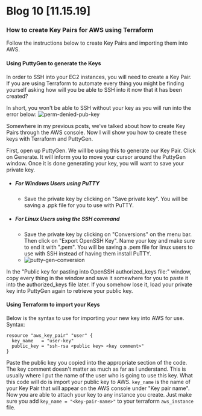

# Blog 10 [11.15.19]

### How to create Key Pairs for AWS using Terraform
Follow the instructions below to create Key Pairs and importing them into AWS.

#### Using PuttyGen to generate the Keys
In order to SSH into your EC2 instances, you will need to create a Key Pair. If you are using Terraform to automate every thing you might be finding yourself asking how will you be able to SSH into it now that it has been created?

In short, you won't be able to SSH without your key as you will run into the error below:
![perm-denied-pub-key]()

Somewhere in my previous posts, we've talked about how to create Key Pairs through the AWS console. Now I will show you how to create these keys with Terraform and PuttyGen.

First, open up PuttyGen. We will be using this to generate our Key Pair. Click on Generate. It will inform you to move your cursor around the PuttyGen window.
Once it is done generating your key, you will want to save your private key.
- ##### For Windows Users using PuTTY
	- Save the private key by clicking on "Save private key". You will be saving a .ppk file for you to use with PuTTY.
- ##### For Linux Users using the SSH command
	- Save the private key by clicking on  "Conversions" on the menu bar. Then click on "Export OpenSSH Key". Name your key and make sure to end it with ".pem". You will be saving a .pem file for linux users to use with SSH instead of having them install PuTTY.
	- ![putty-gen-conversion]()

In the "Public key for pasting into OpenSSH authorized_keys file:" window, copy every thing in the window and save it somewhere for you to paste it into the authorized_keys file later. If you somehow lose it, load your private key into PuttyGen again to retrieve your public key.

#### Using Terraform to import your Keys
Below is the syntax to use for importing your new key into AWS for use.
Syntax:
```
resource "aws_key_pair" "user" {
  key_name   = "user-key"
  public_key = "ssh-rsa <public key> <key comment>"
}
```
Paste the public key you copied into the appropriate section of the code. The key comment doesn't matter as much as far as I understand. This is usually where I put the name of the user who is going to use this key.
What this code will do is import your public key to AWS. ```key_name``` is the name of your Key Pair that will appear on the AWS console under "Key pair name". Now you are able to attach your key to any instance you create. Just make sure you add ```key_name = "<key-pair-name>"``` to your terraform ```aws_instance``` file.
